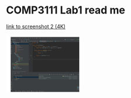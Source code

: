 # COMP3111 Lab1 read me

[link to screenshot 2 (4K)](https://youtu.be/dQw4w9WgXcQ?si=yu_ZFjvLw_hZ3mhV)

<img src="screenshotLab1.png" alt="myScreenshot" width="200"/>
